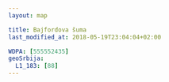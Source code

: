 ```yaml
---
layout: map

title: Bajfordova šuma
last_modified_at: 2018-05-19T23:04:04+02:00

WDPA: [555552435]
geoSrbija:
  L1_183: [88]
---
```

